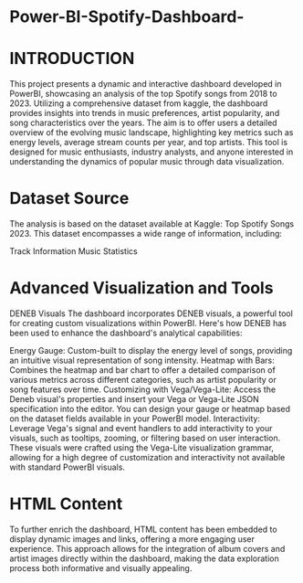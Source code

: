 # Power-BI-Spotify-Dashboard-

# INTRODUCTION
This project presents a dynamic and interactive dashboard developed in PowerBI, showcasing an analysis of the top Spotify songs from 2018 to 2023. Utilizing a comprehensive dataset from kaggle, the dashboard provides insights into trends in music preferences, artist popularity, and song characteristics over the years. The aim is to offer users a detailed overview of the evolving music landscape, highlighting key metrics such as energy levels, average stream counts per year, and top artists. This tool is designed for music enthusiasts, industry analysts, and anyone interested in understanding the dynamics of popular music through data visualization.

# Dataset Source
The analysis is based on the dataset available at Kaggle: Top Spotify Songs 2023. This dataset encompasses a wide range of information, including:

Track Information
Music Statistics

# Advanced Visualization and Tools
DENEB Visuals
The dashboard incorporates DENEB visuals, a powerful tool for creating custom visualizations within PowerBI. Here's how DENEB has been used to enhance the dashboard's analytical capabilities:

Energy Gauge: Custom-built to display the energy level of songs, providing an intuitive visual representation of song intensity.
Heatmap with Bars: Combines the heatmap and bar chart to offer a detailed comparison of various metrics across different categories, such as artist popularity or song features over time.
Customizing with Vega/Vega-Lite: Access the Deneb visual's properties and insert your Vega or Vega-Lite JSON specification into the editor. You can design your gauge or heatmap based on the dataset fields available in your PowerBI model.
Interactivity: Leverage Vega's signal and event handlers to add interactivity to your visuals, such as tooltips, zooming, or filtering based on user interaction.
These visuals were crafted using the Vega-Lite visualization grammar, allowing for a high degree of customization and interactivity not available with standard PowerBI visuals.

# HTML Content
To further enrich the dashboard, HTML content has been embedded to display dynamic images and links, offering a more engaging user experience. This approach allows for the integration of album covers and artist images directly within the dashboard, making the data exploration process both informative and visually appealing.
